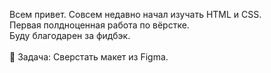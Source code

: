 Всем привет. Совсем недавно начал изучать HTML и CSS.  <br>
Первая полдноценная работа по вёрстке. <br>
Буду благодарен за фидбэк. <br>
 <br>
📄 Задача: Сверстать макет из Figma. <br>
